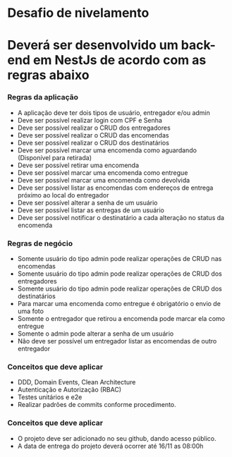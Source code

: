 # Desafio de nivelamento

# Deverá ser desenvolvido um back-end em NestJs de acordo com as regras abaixo


### Regras da aplicação

* A aplicação deve ter dois tipos de usuário, entregador e/ou admin
* Deve ser possível realizar login com CPF e Senha
* Deve ser possível realizar o CRUD dos entregadores
* Deve ser possível realizar o CRUD das encomendas 
* Deve ser possível realizar o CRUD dos destinatários
* Deve ser possível marcar uma encomenda como aguardando (Disponível para retirada)
* Deve ser possível retirar uma encomenda
* Deve ser possível marcar uma encomenda como entregue
* Deve ser possível marcar uma encomenda como devolvida
* Deve ser possível listar as encomendas com endereços de entrega próximo ao local do entregador
* Deve ser possível alterar a senha de um usuário
* Deve ser possível listar as entregas de um usuário
* Deve ser possível notificar o destinatário a cada alteração no status da encomenda

### Regras de negócio

* Somente usuário do tipo admin pode realizar operações de CRUD nas encomendas
* Somente usuário do tipo admin pode realizar operações de CRUD dos entregadores
* Somente usuário do tipo admin pode realizar operações de CRUD dos destinatários
* Para marcar uma encomenda como entregue é obrigatório o envio de uma foto
* Somente o entregador que retirou a encomenda pode marcar ela como entregue
* Somente o admin pode alterar a senha de um usuário
* Não deve ser possível um entregador listar as encomendas de outro entregador

### Conceitos que deve aplicar

* DDD, Domain Events, Clean Architecture
* Autenticação e Autorização (RBAC)
* Testes unitários e e2e
* Realizar padrões de commits conforme procedimento.

### Conceitos que deve aplicar

* O projeto deve ser adicionado no seu github, dando acesso público.
* A data de entrega do projeto deverá ocorrer até 16/11 as 08:00h


